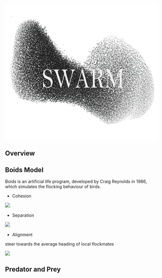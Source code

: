 <p align="center">
  <img src="https://github.com/Kashu7100/Recreation-of-Nature/blob/master/assets/swarm.png?raw=true" height="450"/>
</p>

## Overview

## Boids Model

Boids is an artificial life program, developed by Craig Reynolds in 1986, which simulates the flocking behaviour of birds.

* Cohesion

<img src="https://upload.wikimedia.org/wikipedia/commons/2/2b/Rule_cohesion.gif"/>

* Separation

<img src="https://upload.wikimedia.org/wikipedia/commons/e/e1/Rule_separation.gif"/>

* Alignment

steer towards the average heading of local flockmates

<img src="https://upload.wikimedia.org/wikipedia/commons/e/e1/Rule_alignment.gif"/>

## Predator and Prey
